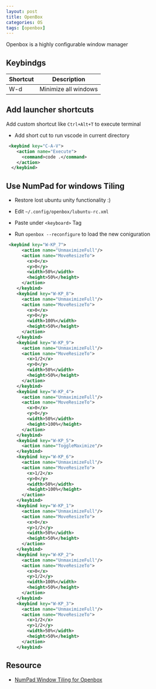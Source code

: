 ```yaml
---
layout: post
title: OpenBox
categories: OS
tags: [openbox]
---
```

Openbox is a highly configurable window manager

## Keybindgs

| Shortcut      | Description    |
| ------- | ------|
| W-d   | Minimize all windows   |


## Add launcher shortcuts 
Add custom shortcut like `Ctrl+Alt+T` to execute terminal

- Add short cut to run vscode in current directory
```xml
 <keybind key="C-A-V">
    <action name="Execute">
      <command>code .</command>
    </action>
  </keybind>

```

## Use NumPad for windows Tiling
- Restore lost ubuntu unity functionality :)

- Edit `~/.config/openbox/lubuntu-rc.xml`
- Paste under `<keyboard>` Tag
- Run `openbox --reconfigure` to load the new coniguration 
```xml
 <keybind key="W-KP_7">
      <action name="UnmaximizeFull"/>
      <action name="MoveResizeTo">
        <x>0</x>
        <y>0</y>
        <width>50%</width>
        <height>50%</height>
      </action>
    </keybind>
    <keybind key="W-KP_8">
      <action name="UnmaximizeFull"/>
      <action name="MoveResizeTo">
        <x>0</x>
        <y>0</y>
        <width>100%</width>
        <height>50%</height>
      </action>
    </keybind>
    <keybind key="W-KP_9">
      <action name="UnmaximizeFull"/>
      <action name="MoveResizeTo">
        <x>1/2</x>
        <y>0</y>
        <width>50%</width>
        <height>50%</height>
      </action>
    </keybind>
    <keybind key="W-KP_4">
      <action name="UnmaximizeFull"/>
      <action name="MoveResizeTo">
        <x>0</x>
        <y>0</y>
        <width>50%</width>
        <height>100%</height>
      </action>
    </keybind>
    <keybind key="W-KP_5">
      <action name="ToggleMaximize"/>
    </keybind>
    <keybind key="W-KP_6">
      <action name="UnmaximizeFull"/>
      <action name="MoveResizeTo">
        <x>1/2</x>
        <y>0</y>
        <width>50%</width>
        <height>100%</height>
      </action>
    </keybind>
    <keybind key="W-KP_1">
      <action name="UnmaximizeFull"/>
      <action name="MoveResizeTo">
        <x>0</x>
        <y>1/2</y>
        <width>50%</width>
        <height>50%</height>
      </action>
    </keybind>
    <keybind key="W-KP_2">
      <action name="UnmaximizeFull"/>
      <action name="MoveResizeTo">
        <x>0</x>
        <y>1/2</y>
        <width>100%</width>
        <height>50%</height>
      </action>
    </keybind>
    <keybind key="W-KP_3">
      <action name="UnmaximizeFull"/>
      <action name="MoveResizeTo">
        <x>1/2</x>
        <y>1/2</y>
        <width>50%</width>
        <height>50%</height>
      </action>
    </keybind>
```


## Resource
- [NumPad Window Tiling for Openbox](http://micahcraig.net/2013/12/15/numpad-window-tiling-for-openbox/)